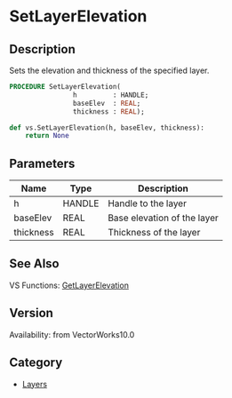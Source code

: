 # SetLayerElevation

## Description
Sets the elevation and thickness of the specified layer.

```pascal
PROCEDURE SetLayerElevation(
				h         : HANDLE;
				baseElev  : REAL;
				thickness : REAL);
```

```python
def vs.SetLayerElevation(h, baseElev, thickness):
    return None
```

## Parameters
|Name|Type|Description|
|---|---|---|
|h|HANDLE|Handle to the layer|
|baseElev|REAL|Base elevation of the layer|
|thickness|REAL|Thickness of the layer|

## See Also
VS Functions:
[GetLayerElevation](GetLayerElevation.md)

## Version
Availability: from VectorWorks10.0

## Category
* [Layers](../Categories/Layers.md)
